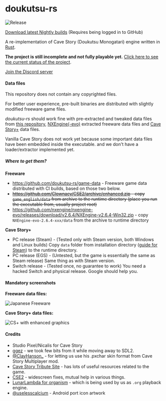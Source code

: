 # doukutsu-rs

![Release](https://github.com/doukutsu-rs/doukutsu-rs/workflows/Release/badge.svg)

[Download latest Nightly builds](https://github.com/doukutsu-rs/doukutsu-rs/actions) (Requires being logged in to GitHub)

A re-implementation of Cave Story (Doukutsu Monogatari) engine written in [Rust](https://www.rust-lang.org/).

**The project is still incomplete and not fully playable yet.** [Click here to see the current status of the project](https://github.com/doukutsu-rs/doukutsu-rs/issues/10).

[Join the Discord server](https://discord.gg/fbRsNNB)

#### Data files

This repository does not contain any copyrighted files. 

For better user experience, pre-built binaries are distributed with slightly modified freeware game files.

*doukutsu-rs* should work fine with pre-extracted and tweaked data files from [this repository](https://github.com/doukutsu-rs/game-data), [NXEngine(-evo)](https://github.com/nxengine/nxengine-evo) extracted freeware data files and [Cave Story+](https://www.nicalis.com/games/cavestory+) data files.

Vanilla Cave Story does not work yet because some important data files have been embedded inside the executable. and we don't have a loader/extractor implemented yet.

##### Where to get them?

**Freeware**

- https://github.com/doukutsu-rs/game-data - Freeware game data distributed with CI builds, based on those two below.
- ~~https://github.com/Clownacy/CSE2/archive/enhanced.zip - copy `game_english/data` from archive to the runtime directory (place you run the executable from, usually project root)~~
- https://github.com/nxengine/nxengine-evo/releases/download/v2.6.4/NXEngine-v2.6.4-Win32.zip - copy `NXEngine-evo-2.6.4-xxx/data` from the archive to runtime directory

**Cave Story+**

- PC release (Steam) - (Tested only with Steam version, both Windows and Linux builds) Copy `data` folder from installation directory ([guide for Steam](https://steamcommunity.com/sharedfiles/filedetails/?id=760447682)) to the runtime directory.
- PC release (EGS) - (Untested, but the game is essentially the same as Steam release) Same thing as with Steam version.
- Switch release - (Tested once, no guarantee to work) You need a hacked Switch and physical release. Google should help you.

#### Mandatory screenshots

**Freeware data files:**

![Japanese Freeware](https://i.imgur.com/eZ0V5rK.png)

**Cave Story+ data files:**

![CS+ with enhanced graphics](https://i.imgur.com/YaPAs70.png)

#### Credits

- Studio Pixel/Nicalis for Cave Story 
- [ggez](https://github.com/ggez/ggez) - we took few bits from it while moving away to SDL2.
- [@ClayHanson_](https://twitter.com/ClayHanson_) - for letting us use his .pxchar skin format from Cave Story Multiplayer mod. 
- [Cave Story Tribute Site](https://cavestory.org) - has lots of useful resources related to the game. 
- [CSE2](https://github.com/Clownacy/CSE2) - widescreen fixes, mutual help in various things.
- [LunarLambda for organism](https://gitdab.com/LunarLambda/organism) - which is being used by us as `.org` playback engine.
- [@uselesscalcium](https://twitter.com/uselesscalcium) - Android port icon artwork
